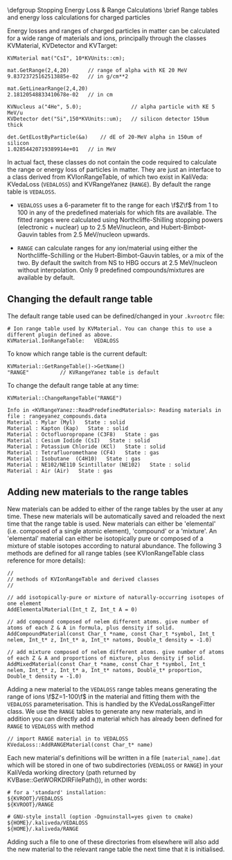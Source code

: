 \defgroup Stopping Energy Loss & Range Calculations
\brief Range tables and energy loss calculations for charged particles

Energy losses and ranges of charged particles in matter can be calculated for
a wide range of materials and ions, principally through the classes
KVMaterial, KVDetector and KVTarget:

~~~~{.cpp}
KVMaterial mat("CsI", 10*KVUnits::cm);

mat.GetRange(2,4,20)      // range of alpha with KE 20 MeV
9.83723725162513885e-02   // in g/cm**2

mat.GetLinearRange(2,4,20)
2.18120548833410678e-02   // in cm

KVNucleus a("4He", 5.0);                // alpha particle with KE 5 MeV/u
KVDetector det("Si",150*KVUnits::um);   // silicon detector 150um thick

det.GetELostByParticle(&a)    // dE of 20-MeV alpha in 150um of silicon
1.02854420719389914e+01   // in MeV
~~~~

In actual fact, these classes do not contain the code required to calculate
the range or energy loss of particles in matter. They are just an interface to
a class derived from KVIonRangeTable, of which two exist in KaliVeda:
KVedaLoss (`VEDALOSS`) and KVRangeYanez (`RANGE`). By default the range table is `VEDALOSS`.

  + `VEDALOSS` uses a 6-parameter fit to the range for each \f$Z\f$ from 1 to 100 in any of the predefined
    materials for which fits are available.
    The fitted ranges were calculated using Northcliffe-Shilling stopping powers (electronic + nuclear)
    up to 2.5 MeV/nucleon, and Hubert-Bimbot-Gauvin tables from 2.5 MeV/nucleon upwards.
    
  + `RANGE` can calculate ranges for any ion/material using either the Northcliffe-Schilling or the
    Hubert-Bimbot-Gauvin tables, or a mix of the two. By default the switch from NS to HBG occurs at
    2.5 MeV/nucleon without interpolation. Only 9 predefined compounds/mixtures are available by default.

## Changing the default range table

The default range table used can be defined/changed in your `.kvrootrc` file:

~~~~~~~~~~~~~~~
# Ion range table used by KVMaterial. You can change this to use a different plugin defined as above.
KVMaterial.IonRangeTable:   VEDALOSS
~~~~~~~~~~~~~~~

To know which range table is the current default:

~~~~~~~~~~~~~~{.cpp}
KVMaterial::GetRangeTable()->GetName()
"RANGE"          // KVRangeYanez table is default
~~~~~~~~~~~~~~

To change the default range table at any time:

~~~~~~~~~~~~~~{.cpp}
KVMaterial::ChangeRangeTable("RANGE")

Info in <KVRangeYanez::ReadPredefinedMaterials>: Reading materials in file : rangeyanez_compounds.data
Material : Mylar (Myl)   State : solid
Material : Kapton (Kap)   State : solid
Material : Octofluoropropane (C3F8)   State : gas
Material : Cesium Iodide (CsI)   State : solid
Material : Potassium Chloride (KCl)   State : solid
Material : Tetrafluoromethane (CF4)   State : gas
Material : Isobutane  (C4H10)   State : gas
Material : NE102/NE110 Scintillator (NE102)   State : solid
Material : Air (Air)   State : gas
~~~~~~~~~~~~~~
 
## Adding new materials to the range tables
New materials can be added to either of the range tables by the user at any time. These new materials will be
automatically saved and reloaded the next time that the range table is used. New materials can either be
'elemental' (i.e. composed of a single atomic element), 'compound' or a 'mixture'. An 'elemental' material
can either be isotopically pure or composed of a mixture of stable isotopes according to natural abundance.
The following 3 methods are defined for all range tables (see KVIonRangeTable class reference for more details):

~~~~{.cpp}
//
// methods of KVIonRangeTable and derived classes
//

// add isotopically-pure or mixture of naturally-occurring isotopes of one element
AddElementalMaterial(Int_t Z, Int_t A = 0)

// add compound composed of nelem different atoms. give number of atoms of each Z & A in formula, plus density if solid.
AddCompoundMaterial(const Char_t *name, const Char_t *symbol, Int_t nelem, Int_t* z, Int_t* a, Int_t* natoms, Double_t density = -1.0)

// add mixture composed of nelem different atoms. give number of atoms of each Z & A and proportions of mixture, plus density if solid.
AddMixedMaterial(const Char_t *name, const Char_t *symbol, Int_t nelem, Int_t* z, Int_t* a, Int_t* natoms, Double_t* proportion, Double_t density = -1.0)
~~~~

Adding a new material to the `VEDALOSS` range tables means generating the range of ions \f$Z=1-100\f$ in the
material and fitting them with the `VEDALOSS` parameterisation. This is handled by the KVedaLossRangeFitter class.
We use the `RANGE` tables to generate any new materials, and in addition you can directly add a material which
has already been defined for `RANGE` to `VEDALOSS` with method

~~~~{.cpp}
// import RANGE material in to VEDALOSS
KVedaLoss::AddRANGEMaterial(const Char_t* name)
~~~~

Each new material's definitions will be written in a file `[material_name].dat` which will be stored in one of two subdirectories
(`VEDALOSS` or `RANGE`) in your KaliVeda working directory (path returned by KVBase::GetWORKDIRFilePath()), in other words:

~~~~{.bash}
# for a 'standard' installation:
${KVROOT}/VEDALOSS
${KVROOT}/RANGE

# GNU-style install (option -Dgnuinstall=yes given to cmake)
${HOME}/.kaliveda/VEDALOSS
${HOME}/.kaliveda/RANGE
~~~~

Adding such a file to one of these directories from elsewhere will also add the new material to the relevant range table
the next time that it is initialised.

